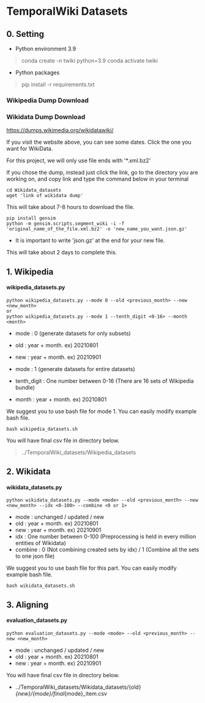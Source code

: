# TemporalWiki Datasets

## 0. Setting

* Python environment 3.9
> conda create -n twiki python=3.9 
> conda activate twiki

* Python packages
> pip install -r requirements.txt

### Wikipedia Dump Download

### Wikidata Dump Download

https://dumps.wikimedia.org/wikidatawiki/

If you visit the website above, you can see some dates. Click the one you want for WikiData. 

For this project, we will only use file ends with '*.xml.bz2'

If you chose the dump, instead just click the link, go to the directory you are working on, and copy link and type the command below in your terminal

```
cd Wikidata_datasets 
wget 'link of wikidata dump'
```

This will take about 7-8 hours to download the file.

```
pip install gensim   
python -m gensim.scripts.segment_wiki -i -f 'original_name_of_the_file.xml.bz2' -o 'new_name_you_want.json.gz'
```

* It is important to write 'json.gz' at the end for your new file.

This will take about 2 days to complete this. 

## 1. Wikipedia

#### wikipedia_datasets.py

``` 
python wikipedia_datasets.py --mode 0 --old <previous_month> --new <new_month>
or
python wikipedia_datasets.py --mode 1 --tenth_digit <0-16> --month <month>
```
* mode : 0 (generate datasets for only subsets)
* old : year + month. ex) 20210801
* new : year + month. ex) 20210901

* mode : 1 (generate datasets for entire datasets)
* tenth_digit : One number between 0-16 (There are 16 sets of Wikipedia bundle)
* month : year + month. ex) 20210801

We suggest you to use bash file for mode 1. You can easily modify example bash file.
``` 
bash wikipedia_datasets.sh
```

You will have final csv file in directory below.

> ../TemporalWiki_datasets/Wikipedia_datasets

## 2. Wikidata

#### wikidata_datasets.py

``` 
python wikidata_datasets.py --mode <mode> --old <previous_month> --new <new_month> --idx <0-100> --combine <0 or 1>
```
* mode : unchanged / updated / new
* old : year + month. ex) 20210801
* new : year + month. ex) 20210901
* idx : One number between 0-100 (Preprocessing is held in every million entities of Wikidata)
* combine : 0 (Not combining created sets by idx) / 1 (Combine all the sets to one json file)

We suggest you to use bash file for this part. You can easily modify example bash file. 
``` 
bash wikidata_datasets.sh
```


## 3. Aligning

#### evaluation_datasets.py

``` 
python evaluation_datasets.py --mode <mode> --old <previous_month> --new <new_month>
```
* mode : unchanged / updated / new
* old : year + month. ex) 20210801
* new : year + month. ex) 20210901

You will have final csv file in directory below.

* ../TemporalWiki_datasets/Wikidata_datasets/{old}_{new}/{mode}/final_{mode}_item.csv